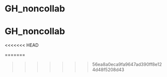 # GH_noncollab
# GH_noncollab

<<<<<<< HEAD

=======
>>>>>>> 56ea8a0eca9fa9647ad390ff8e124d48f5208d43
